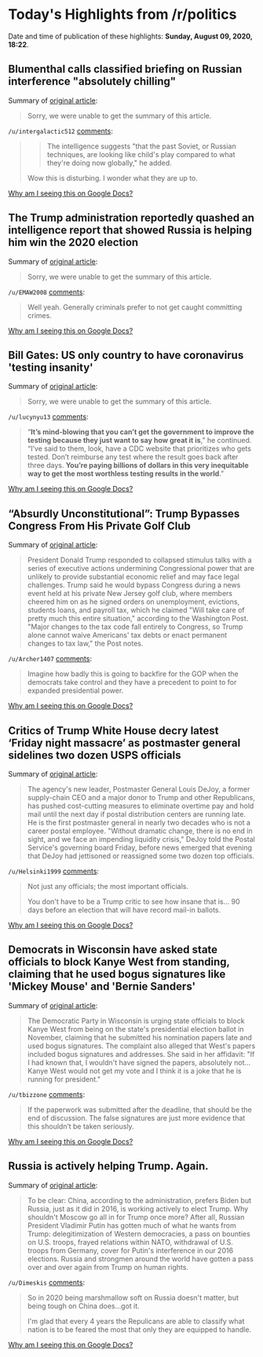 # Today's Highlights from /r/politics

Date and time of publication of these highlights: **Sunday, August 09, 2020, 18:22**.

## Blumenthal calls classified briefing on Russian interference "absolutely chilling"

Summary of [original article](https://www.axios.com/blumenthal-briefing-russian-interference-2ecde46b-1a7a-4f1e-a2c7-1215db70d348.html):

> Sorry, we were unable to get the summary of this article.

`/u/intergalactic512` [comments](https://www.reddit.com/r/politics/comments/i6od33/blumenthal_calls_classified_briefing_on_russian/):

> > The intelligence suggests "that the past Soviet, or Russian techniques, are looking like child's play compared to what they're doing now globally," he added.
> 
> Wow this is disturbing. I wonder what they are up to.

[Why am I seeing this on Google Docs?](https://docs.google.com/document/d/1Dc6We63vOXIZsc0op-Bt4abqkYjXzOigalQqFxmvvbM/edit?usp=sharing)

## The Trump administration reportedly quashed an intelligence report that showed Russia is helping him win the 2020 election

Summary of [original article](https://www.businessinsider.com/trump-russia-report-2020-election-dni-coats-2020-8):

> Sorry, we were unable to get the summary of this article.

`/u/EMAW2008` [comments](https://www.reddit.com/r/politics/comments/i6mzpd/the_trump_administration_reportedly_quashed_an/):

> Well yeah. Generally criminals prefer to not get caught committing crimes.

[Why am I seeing this on Google Docs?](https://docs.google.com/document/d/1Dc6We63vOXIZsc0op-Bt4abqkYjXzOigalQqFxmvvbM/edit?usp=sharing)

## Bill Gates: US only country to have coronavirus 'testing insanity'

Summary of [original article](https://thehill.com/policy/healthcare/511243-bill-gates-us-only-country-to-have-coronavirus-testing-insanity):

> Sorry, we were unable to get the summary of this article.

`/u/lucynyu13` [comments](https://www.reddit.com/r/politics/comments/i6prnh/bill_gates_us_only_country_to_have_coronavirus/):

> “**It’s mind-blowing that you can’t get the government to improve the  testing because they just want to say how great it is**,” he continued.  “I’ve said to them, look, have a CDC website that prioritizes who gets  tested. Don’t reimburse any test where the result goes back after three  days. **You’re paying billions of dollars in this very inequitable way to  get the most worthless testing results in the world**.”

[Why am I seeing this on Google Docs?](https://docs.google.com/document/d/1Dc6We63vOXIZsc0op-Bt4abqkYjXzOigalQqFxmvvbM/edit?usp=sharing)

## “Absurdly Unconstitutional”: Trump Bypasses Congress From His Private Golf Club

Summary of [original article](https://www.vanityfair.com/news/2020/08/absurdly-unconstitutional-trump-bypasses-congress-from-his-private-golf-club):

> President Donald Trump responded to collapsed stimulus talks with a series of executive actions undermining Congressional power that are unlikely to provide substantial economic relief and may face legal challenges. Trump said he would bypass Congress during a news event held at his private New Jersey golf club, where members cheered him on as he signed orders on unemployment, evictions, students loans, and payroll tax, which he claimed "Will take care of pretty much this entire situation," according to the Washington Post. "Major changes to the tax code fall entirely to Congress, so Trump alone cannot waive Americans' tax debts or enact permanent changes to tax law," the Post notes.

`/u/Archer1407` [comments](https://www.reddit.com/r/politics/comments/i6ol44/absurdly_unconstitutional_trump_bypasses_congress/):

> Imagine how badly this is going to backfire for the GOP when the democrats take control and they have a precedent to point to for expanded presidential power.

[Why am I seeing this on Google Docs?](https://docs.google.com/document/d/1Dc6We63vOXIZsc0op-Bt4abqkYjXzOigalQqFxmvvbM/edit?usp=sharing)

## Critics of Trump White House decry latest ‘Friday night massacre’ as postmaster general sidelines two dozen USPS officials

Summary of [original article](https://www.marketwatch.com/story/critics-of-trump-white-house-decry-latest-friday-night-massacre-as-postmaster-general-sidelines-two-dozen-usps-officials-2020-08-09?link=MW_latest_news):

> The agency's new leader, Postmaster General Louis DeJoy, a former supply-chain CEO and a major donor to Trump and other Republicans, has pushed cost-cutting measures to eliminate overtime pay and hold mail until the next day if postal distribution centers are running late. He is the first postmaster general in nearly two decades who is not a career postal employee. "Without dramatic change, there is no end in sight, and we face an impending liquidity crisis," DeJoy told the Postal Service's governing board Friday, before news emerged that evening that DeJoy had jettisoned or reassigned some two dozen top officials.

`/u/Helsinki1999` [comments](https://www.reddit.com/r/politics/comments/i6l2b8/critics_of_trump_white_house_decry_latest_friday/):

> Not just any officials; the most important officials.  
> 
> You don't have to be a Trump critic to see how insane that is... 90 days before an election that will have record mail-in ballots.

[Why am I seeing this on Google Docs?](https://docs.google.com/document/d/1Dc6We63vOXIZsc0op-Bt4abqkYjXzOigalQqFxmvvbM/edit?usp=sharing)

## Democrats in Wisconsin have asked state officials to block Kanye West from standing, claiming that he used bogus signatures like 'Mickey Mouse' and 'Bernie Sanders'

Summary of [original article](https://www.businessinsider.com/democrats-complain-kanye-west-submitted-wisconsin-papers-late-bogus-signatures-2020-8):

> The Democratic Party in Wisconsin is urging state officials to block Kanye West from being on the state's presidential election ballot in November, claiming that he submitted his nomination papers late and used bogus signatures. The complaint also alleged that West's papers included bogus signatures and addresses. She said in her affidavit: "If I had known that, I wouldn't have signed the papers, absolutely not... Kanye West would not get my vote and I think it is a joke that he is running for president."

`/u/tbizzone` [comments](https://www.reddit.com/r/politics/comments/i6k1rd/democrats_in_wisconsin_have_asked_state_officials/):

> If the paperwork was submitted after the deadline, that should be the end of discussion. The false signatures are just more evidence that this shouldn’t be taken seriously.

[Why am I seeing this on Google Docs?](https://docs.google.com/document/d/1Dc6We63vOXIZsc0op-Bt4abqkYjXzOigalQqFxmvvbM/edit?usp=sharing)

## Russia is actively helping Trump. Again.

Summary of [original article](https://www.washingtonpost.com/opinions/2020/08/09/russia-is-actively-helping-trump-again/):

> To be clear: China, according to the administration, prefers Biden but Russia, just as it did in 2016, is working actively to elect Trump. Why shouldn't Moscow go all in for Trump once more? After all, Russian President Vladimir Putin has gotten much of what he wants from Trump: delegitimization of Western democracies, a pass on bounties on U.S. troops, frayed relations within NATO, withdrawal of U.S. troops from Germany, cover for Putin's interference in our 2016 elections. Russia and strongmen around the world have gotten a pass over and over again from Trump on human rights.

`/u/Dimeskis` [comments](https://www.reddit.com/r/politics/comments/i6k2ho/russia_is_actively_helping_trump_again/):

> So in 2020 being marshmallow soft on Russia doesn't matter, but being tough on China does...got it.  
> 
> I'm glad that every 4 years the Repulicans are able to classify what nation is to be feared the most that only they are equipped to handle.

[Why am I seeing this on Google Docs?](https://docs.google.com/document/d/1Dc6We63vOXIZsc0op-Bt4abqkYjXzOigalQqFxmvvbM/edit?usp=sharing)

